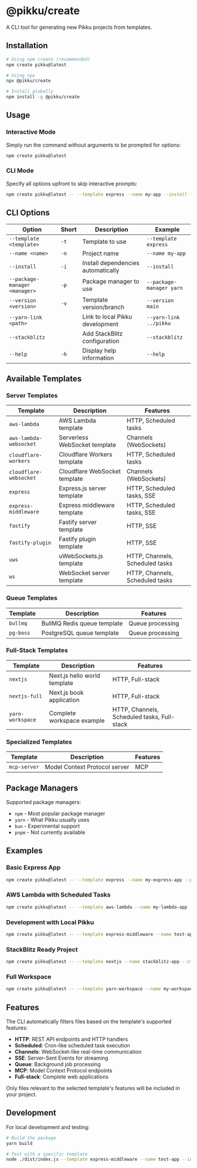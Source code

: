 # @pikku/create

A CLI tool for generating new Pikku projects from templates.

## Installation

```bash
# Using npm create (recommended)
npm create pikku@latest

# Using npx
npx @pikku/create

# Install globally
npm install -g @pikku/create
```

## Usage

### Interactive Mode

Simply run the command without arguments to be prompted for options:

```bash
npm create pikku@latest
```

### CLI Mode

Specify all options upfront to skip interactive prompts:

```bash
npm create pikku@latest -- --template express --name my-app --install --package-manager npm
```

## CLI Options

| Option | Short | Description | Example |
|--------|-------|-------------|---------|
| `--template <template>` | `-t` | Template to use | `--template express` |
| `--name <name>` | `-n` | Project name | `--name my-app` |
| `--install` | `-i` | Install dependencies automatically | `--install` |
| `--package-manager <manager>` | `-p` | Package manager to use | `--package-manager yarn` |
| `--version <version>` | `-v` | Template version/branch | `--version main` |
| `--yarn-link <path>` |  | Link to local Pikku development | `--yarn-link ../pikku` |
| `--stackblitz` |  | Add StackBlitz configuration | `--stackblitz` |
| `--help` | `-h` | Display help information | `--help` |

## Available Templates

### Server Templates

| Template | Description | Features |
|----------|-------------|----------|
| `aws-lambda` | AWS Lambda template | HTTP, Scheduled tasks |
| `aws-lambda-websocket` | Serverless WebSocket template | Channels (WebSockets) |
| `cloudflare-workers` | Cloudflare Workers template | HTTP, Scheduled tasks |
| `cloudflare-websocket` | Cloudflare WebSocket template | Channels (WebSockets) |
| `express` | Express.js server template | HTTP, Scheduled tasks, SSE |
| `express-middleware` | Express middleware template | HTTP, Scheduled tasks, SSE |
| `fastify` | Fastify server template | HTTP, SSE |
| `fastify-plugin` | Fastify plugin template | HTTP, SSE |
| `uws` | uWebSockets.js template | HTTP, Channels, Scheduled tasks |
| `ws` | WebSocket server template | HTTP, Channels, Scheduled tasks |

### Queue Templates

| Template | Description | Features |
|----------|-------------|----------|
| `bullmq` | BullMQ Redis queue template | Queue processing |
| `pg-boss` | PostgreSQL queue template | Queue processing |

### Full-Stack Templates

| Template | Description | Features |
|----------|-------------|----------|
| `nextjs` | Next.js hello world template | HTTP, Full-stack |
| `nextjs-full` | Next.js book application | HTTP, Full-stack |
| `yarn-workspace` | Complete workspace example | HTTP, Channels, Scheduled tasks, Full-stack |

### Specialized Templates

| Template | Description | Features |
|----------|-------------|----------|
| `mcp-server` | Model Context Protocol server | MCP |

## Package Managers

Supported package managers:
- `npm` - Most popular package manager
- `yarn` - What Pikku usually uses
- `bun` - Experimental support
- `pnpm` - Not currently available

## Examples

### Basic Express App

```bash
npm create pikku@latest -- --template express --name my-express-app --package-manager npm --install
```

### AWS Lambda with Scheduled Tasks

```bash
npm create pikku@latest -- --template aws-lambda --name my-lambda-app --package-manager yarn --install
```

### Development with Local Pikku

```bash
npm create pikku@latest -- --template express-middleware --name test-app --package-manager yarn --yarn-link /path/to/pikku --install
```

### StackBlitz Ready Project

```bash
npm create pikku@latest -- --template nextjs --name stackblitz-app --stackblitz --package-manager npm
```

### Full Workspace

```bash
npm create pikku@latest -- --template yarn-workspace --name my-workspace --package-manager yarn --install
```

## Features

The CLI automatically filters files based on the template's supported features:

- **HTTP**: REST API endpoints and HTTP handlers
- **Scheduled**: Cron-like scheduled task execution
- **Channels**: WebSocket-like real-time communication
- **SSE**: Server-Sent Events for streaming
- **Queue**: Background job processing
- **MCP**: Model Context Protocol endpoints
- **Full-stack**: Complete web applications

Only files relevant to the selected template's features will be included in your project.

## Development

For local development and testing:

```bash
# Build the package
yarn build

# Test with a specific template
node ./dist/index.js --template express-middleware --name test-app --install
```